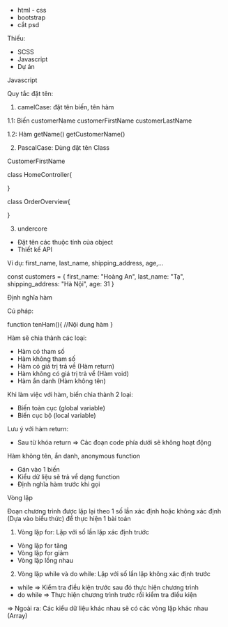 - html - css
- bootstrap
- cắt psd

Thiếu:

- SCSS
- Javascript
- Dự án

Javascript

Quy tắc đặt tên:

1. camelCase: đặt tên biến, tên hàm

1.1: Biến
customerName
customerFirstName
customerLastName

1.2: Hàm
getName()
getCustomerName()

2. PascalCase: Dùng đặt tên Class

CustomerFirstName

class HomeController{

}

class OrderOverview{

}

3. undercore

- Đặt tên các thuộc tính của object
- Thiết kế API

Ví dụ: first_name, last_name, shipping_address, age,...

const customers = {
first_name: "Hoàng An",
last_name: "Tạ",
shipping_address: "Hà Nội",
age: 31
}

Định nghĩa hàm

Cú pháp:

function tenHam(){
//Nội dung hàm
}

Hàm sẽ chia thành các loại:

- Hàm có tham số
- Hàm không tham số
- Hàm có giá trị trả về (Hàm return)
- Hàm không có giá trị trả về (Hàm void)
- Hàm ẩn danh (Hàm không tên)

Khi làm việc với hàm, biến chia thành 2 loại:

- Biến toàn cục (global variable)
- Biến cục bộ (local variable)

Lưu ý với hàm return:

- Sau từ khóa return => Các đoạn code phía dưới sẽ không hoạt động

Hàm không tên, ẩn danh, anonymous function

- Gán vào 1 biến
- Kiểu dữ liệu sẽ trả về dạng function
- Định nghĩa hàm trước khi gọi

Vòng lặp

Đoạn chương trình được lặp lại theo 1 số lần xác định hoặc không xác định (Dựa vào biểu thức) để thực hiện 1 bài toán

1. Vòng lặp for: Lặp với số lần lặp xác định trước

- Vòng lặp for tăng
- Vòng lặp for giảm
- Vòng lặp lồng nhau

2. Vòng lặp while và do while: Lặp với số lần lặp không xác định trước

- while => Kiểm tra điều kiện trước sau đó thực hiện chương trình
- do while => Thực hiện chương trình trước rồi kiểm tra điều kiện

=> Ngoài ra: Các kiểu dữ liệu khác nhau sẽ có các vòng lặp khác nhau (Array)
